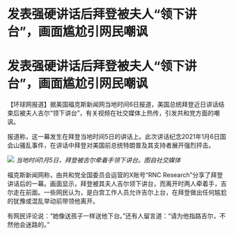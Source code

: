 # 发表强硬讲话后拜登被夫人“领下讲台”，画面尴尬引网民嘲讽

# 发表强硬讲话后拜登被夫人“领下讲台”，画面尴尬引网民嘲讽

【环球网报道】据美国福克斯新闻网当地时间6日报道，美国总统拜登近日讲话结束后被夫人吉尔“领下讲台”，有关视频在社交媒体上热传，引发共和党方面的嘲讽。

报道称，这一幕发生在拜登当地时间5日的讲话上。此次讲话纪念2021年1月6日国会山骚乱事件，在讲话中拜登对美国前总统特朗普及其支持者展开强烈抨击。

![](https://inews.gtimg.com/om_bt/OA5XHYTBrS1UHh19BtqB5zq6zbUOnvrAyK76Pkl8I9hKYAA/1000)
_当地时间1月5日，拜登被吉尔牵着手领下讲台。图自社交媒体_

福克斯新闻网称，由共和党全国委员会运营的X账号“RNC
Research”分享了拜登讲话后的一幕。画面显示，拜登被其夫人吉尔领下讲台，而离开时两人牵着手，吉尔走在前面。一些网民认为，是白宫工作人员允许吉尔上台，在拜登做出任何尴尬的犹豫或混乱举动前带领他离开。

有网民评论说：“她像送孩子一样送他下台。”还有人留言道：“请为他指路吉尔，不然他会迷路的。”

